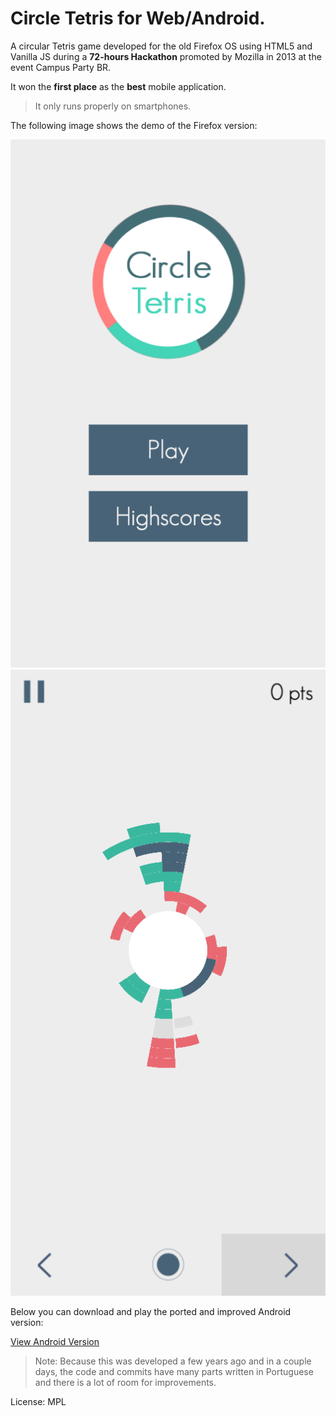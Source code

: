 Circle Tetris for Web/Android.
=============

A circular Tetris game developed for the old Firefox OS using HTML5 and Vanilla JS during a **72-hours Hackathon** promoted by Mozilla in 2013 at the event Campus Party BR.

It won the **first place** as the **best** mobile application.

> It only runs properly on smartphones.

The following image shows the demo of the Firefox version:

![Menu Demo](https://github.com/guiherzog/circle-tetris/blob/master/psd/Menu.png?raw=true)
![Game Demo](https://github.com/guiherzog/circle-tetris/blob/master/psd/Game.png?raw=true)

Below you can download and play the ported and improved Android version:

[View Android Version](https://play.google.com/store/apps/details?id=com.q4group.circleblocks)

> Note: Because this was developed a few years ago and in a couple days, the code and commits have many parts written in Portuguese and there is a lot of room for improvements.

License: MPL
